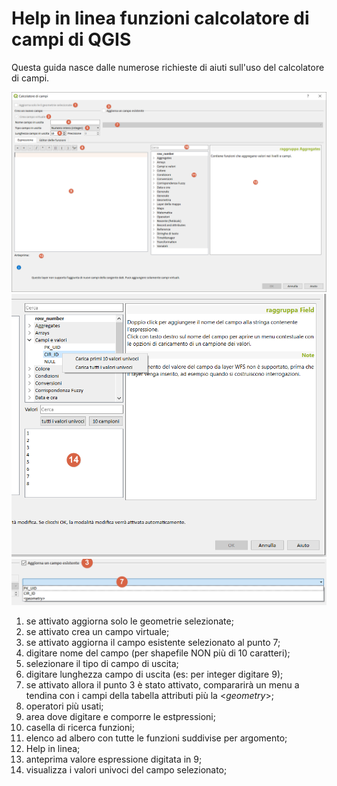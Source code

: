 # Help in linea funzioni calcolatore di campi di QGIS

Questa guida nasce dalle numerose richieste di aiuti sull'uso del calcolatore di campi.

<img src="/img/calcolatore_campi.png">

<img src="/img/calcolatore_campi2.png">

<img src="/img/calcolatore_campi3.png">

1. se attivato aggiorna solo le geometrie selezionate;
2. se attivato crea un campo virtuale;
3. se attivato aggiorna il campo esistente selezionato al punto 7;
4. digitare nome del campo (per shapefile NON più di 10 caratteri);
5. selezionare il tipo di campo di uscita;
6. digitare lunghezza campo di uscita (es: per integer digitare 9);
7. se attivato allora il punto 3 è stato attivato, compararirà un menu a tendina con i campi della tabella attributi più la <*geometry*>;
8. operatori più usati;
9. area dove digitare e comporre le estpressioni;
10. casella di ricerca funzioni;
11. elenco ad albero con tutte le funzioni suddivise per argomento;
12. Help in linea;
13. anteprima valore espressione digitata in 9;
14. visualizza i valori univoci del campo selezionato;
